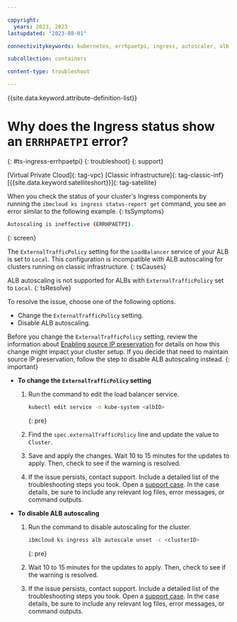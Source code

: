 ```yaml
---

copyright: 
  years: 2023, 2023
lastupdated: "2023-08-01"

connectivitykeywords: kubernetes, errhpaetpi, ingress, autoscaler, alb

subcollection: containers

content-type: troubleshoot

---
```


{{site.data.keyword.attribute-definition-list}}

# Why does the Ingress status show an `ERRHPAETPI` error?
{: #ts-ingress-errhpaetpi}
{: troubleshoot}
{: support}

[Virtual Private Cloud]{: tag-vpc} [Classic infrastructure]{: tag-classic-inf} [{{site.data.keyword.satelliteshort}}]{: tag-satellite}

When you check the status of your cluster's Ingress components by running the `ibmcloud ks ingress status-report get` command, you see an error similar to the following example.
{: tsSymptoms}

```sh
Autoscaling is ineffective (ERRHPAETPI).
```
{: screen}

The `ExternalTrafficPolicy` setting for the `LoadBalancer` service of your ALB is set to `Local`. This configuration is incompatible with ALB autoscaling for clusters running on classic infrastructure.
{: tsCauses}

ALB autoscaling is not supported for ALBs with `ExternalTrafficPolicy` set to `Local`.
{: tsResolve}

To resolve the issue, choose one of the following options.

- Change the `ExternalTrafficPolicy` setting.
- Disable ALB autoscaling. 

Before you change the `ExternalTrafficPolicy` setting, review the information about [Enabling source IP preservation](/docs/containers?topic=containers-loadbalancer&interface=ui#lb_source_ip) for details on how this change might impact your cluster setup. If you decide that need to maintain source IP preservation, follow the step to disable ALB autoscaling instead.
{: important}

- **To change the `ExternalTrafficPolicy` setting**

    1. Run the command to edit the load balancer service.
        ```sh
        kubectl edit service -n kube-system <albID>
        ```
        {: pre}

    1. Find the `spec.externalTrafficPolicy` line and update the value to `Cluster`.

    1. Save and apply the changes. Wait 10 to 15 minutes for the updates to apply. Then, check to see if the warning is resolved.

    1. If the issue persists, contact support. Include a detailed list of the troubleshooting steps you took. Open a [support case](/docs/get-support?topic=get-support-using-avatar). In the case details, be sure to include any relevant log files, error messages, or command outputs.

- **To disable ALB autoscaling**

    1. Run the command to disable autoscaling for the cluster.
        ```sh
        ibmcloud ks ingress alb autoscale unset -c <clusterID>
        ```
        {: pre}

    1. Wait 10 to 15 minutes for the updates to apply. Then, check to see if the warning is resolved.

    1. If the issue persists, contact support. Include a detailed list of the troubleshooting steps you took. Open a [support case](/docs/get-support?topic=get-support-using-avatar). In the case details, be sure to include any relevant log files, error messages, or command outputs.



